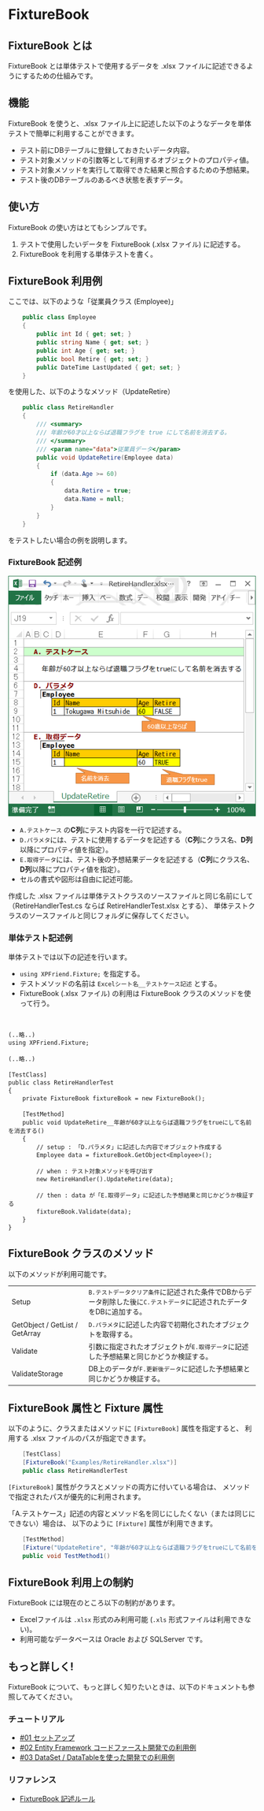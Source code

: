 
FixtureBook
===========

FixtureBook とは
----------------

FixtureBook とは単体テストで使用するデータを .xlsx ファイルに記述できるようにするための仕組みです。


機能
----

FixtureBook を使うと、.xlsx ファイル上に記述した以下のようなデータを単体テストで簡単に利用することができます。

*   テスト前にDBテーブルに登録しておきたいデータ内容。
*   テスト対象メソッドの引数等として利用するオブジェクトのプロパティ値。
*   テスト対象メソッドを実行して取得できた結果と照合するための予想結果。
*   テスト後のDBテーブルのあるべき状態を表すデータ。


使い方
------

FixtureBook の使い方はとてもシンプルです。

1.  テストで使用したいデータを FixtureBook (.xlsx ファイル) に記述する。
2.  FixtureBook を利用する単体テストを書く。


FixtureBook 利用例
--------------------

ここでは、以下のような「従業員クラス (Employee)」

```c#
    public class Employee
    {
        public int Id { get; set; }
        public string Name { get; set; }
        public int Age { get; set; }
        public bool Retire { get; set; }
        public DateTime LastUpdated { get; set; }
    }
```

を使用した、以下のようなメソッド（UpdateRetire）

```c#
    public class RetireHandler
    {
        /// <summary>
        /// 年齢が60才以上ならば退職フラグを true にして名前を消去する。
        /// </summary>
        /// <param name="data">従業員データ</param>
        public void UpdateRetire(Employee data)
        {
            if (data.Age >= 60)
            {
                data.Retire = true;
                data.Name = null;
            }
        }
    }
```

をテストしたい場合の例を説明します。


### FixtureBook 記述例

![FixtureBook記述例](./document/images/README-01.png)

*   `A.テストケース` の<b>C列</b>にテスト内容を一行で記述する。
*   `D.パラメタ`には、テストに使用するデータを記述する（<b>C列</b>にクラス名、<b>D列</b>以降にプロパティ値を指定）。
*   `E.取得データ`には、テスト後の予想結果データを記述する（<b>C列</b>にクラス名、<b>D列</b>以降にプロパティ値を指定）。
*   セルの書式や図形は自由に記述可能。

作成した .xlsx ファイルは単体テストクラスのソースファイルと同じ名前にして（RetireHandlerTest.cs ならば RetireHandlerTest.xlsx とする）、
単体テストクラスのソースファイルと同じフォルダに保存してください。


### 単体テスト記述例

単体テストでは以下の記述を行います。

*   `using XPFriend.Fixture;` を指定する。
*   テストメソッドの名前は `Excelシート名__テストケース記述` とする。
*   FixtureBook (.xlsx ファイル) の利用は FixtureBook クラスのメソッドを使って行う。

&nbsp;

    (..略..)
    using XPFriend.Fixture;

    (..略..)

    [TestClass]
    public class RetireHandlerTest
    {
        private FixtureBook fixtureBook = new FixtureBook();

        [TestMethod]
        public void UpdateRetire__年齢が60才以上ならば退職フラグをtrueにして名前を消去する()
        {
            // setup : 「D.パラメタ」に記述した内容でオブジェクト作成する
            Employee data = fixtureBook.GetObject<Employee>();

            // when : テスト対象メソッドを呼び出す
            new RetireHandler().UpdateRetire(data);

            // then : data が「E.取得データ」に記述した予想結果と同じかどうか検証する
            fixtureBook.Validate(data);
        }
    }



FixtureBook クラスのメソッド
----------------------------

以下のメソッドが利用可能です。

<table>
  <tr><td>Setup</td><td><code>B.テストデータクリア条件</code>に記述された条件でDBからデータ削除した後に<code>C.テストデータ</code>に記述されたデータをDBに追加する。</td></tr>
  <tr><td>GetObject / GetList / GetArray</td><td><code>D.パラメタ</code>に記述した内容で初期化されたオブジェクトを取得する。</td></tr>
  <tr><td>Validate</td><td>引数に指定されたオブジェクトが<code>E.取得データ</code>に記述した予想結果と同じかどうか検証する。</td></tr>
  <tr><td>ValidateStorage</td><td>DB上のデータが<code>F.更新後データ</code>に記述した予想結果と同じかどうか検証する。</td></tr>
</table>


FixtureBook 属性と Fixture 属性
-------------------------------

以下のように、クラスまたはメソッドに `[FixtureBook]` 属性を指定すると、
利用する .xlsx ファイルのパスが指定できます。

```c#
    [TestClass]
    [FixtureBook("Examples/RetireHandler.xlsx")]
    public class RetireHandlerTest
```

`[FixtureBook]` 属性がクラスとメソッドの両方に付いている場合は、
メソッドで指定されたパスが優先的に利用されます。


「A.テストケース」記述の内容とメソッド名を同じにしたくない（または同じにできない）場合は、
以下のように `[Fixture]` 属性が利用できます。

```c#
    [TestMethod]
    [Fixture("UpdateRetire", "年齢が60才以上ならば退職フラグをtrueにして名前を消去する")]
    public void TestMethod1()
```

FixtureBook 利用上の制約
------------------------

FixtureBook には現在のところ以下の制約があります。

*   Excelファイルは `.xlsx` 形式のみ利用可能 (`.xls` 形式ファイルは利用できない)。
*   利用可能なデータベースは Oracle および SQLServer です。


もっと詳しく!
-------------

FixtureBook について、もっと詳しく知りたいときは、以下のドキュメントも参照してみてください。

### チュートリアル

*   [#01 セットアップ](./Document/Tutorial-Setup.md)
*   [#02 Entity Framework コードファースト開発での利用例](./Document/Tutorial-CodeFirst.md)
*   [#03 DataSet / DataTableを使った開発での利用例](./Document/Tutorial-DataSet.md)


### リファレンス

*   [FixtureBook 記述ルール](./Document/FixtureBookReference.md)

